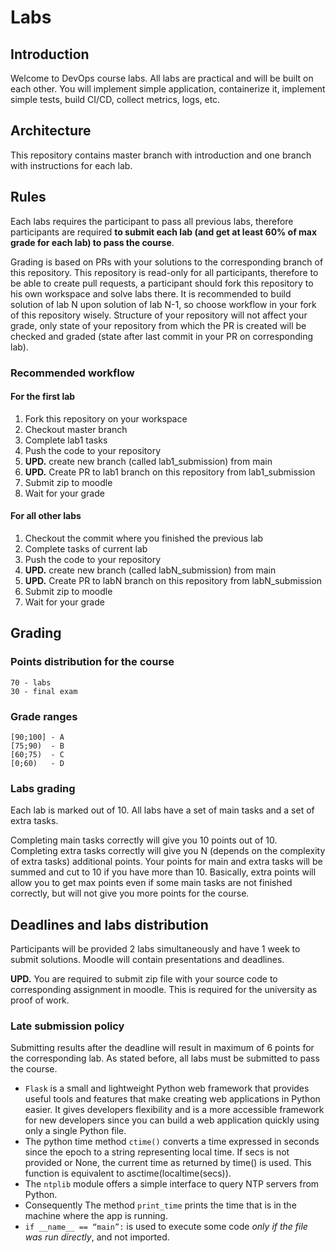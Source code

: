 # Labs

## Introduction

Welcome to DevOps course labs. All labs are practical and will be built on each other. You will implement simple application, containerize it, implement simple tests, build CI/CD, collect metrics, logs, etc.

## Architecture

This repository contains master branch with introduction and one branch with instructions for each lab. 

## Rules

Each labs requires the participant to pass all previous labs, therefore participants are required **to submit each lab (and get at least 60% of max grade for each lab) to pass the course**.

Grading is based on PRs with your solutions to the corresponding branch of this repository. This repository is read-only for all participants, therefore to be able to create pull requests, a participant should fork this repository to his own workspace and solve labs there. It is recommended to build solution of lab N upon solution of lab N-1, so choose workflow in your fork of this repository wisely. Structure of your repository will not affect your grade, only state of your repository from which the PR is created will be checked and graded (state after last commit in your PR on corresponding lab).

### Recommended workflow

#### For the first lab
1. Fork this repository on your workspace
2. Checkout master branch
3. Complete lab1 tasks
4. Push the code to your repository
5. **UPD.** create new branch (called lab1_submission) from main
6. **UPD.** Create PR to lab1 branch on this repository from lab1_submission
7. Submit zip to moodle
8. Wait for your grade

#### For all other labs
1. Checkout the commit where you finished the previous lab
2. Complete tasks of current lab
3. Push the code to your repository
4. **UPD.** create new branch (called labN_submission) from main
5. **UPD.** Create PR to labN branch on this repository from labN_submission
6. Submit zip to moodle
7. Wait for your grade


## Grading 

### Points distribution for the course

```
70 - labs
30 - final exam
```

### Grade ranges

```
[90;100] - A
[75;90)  - B
[60;75)  - C
[0;60)   - D
```

### Labs grading

Each lab is marked out of 10. All labs have a set of main tasks and a set of extra tasks. 

Completing main tasks correctly will give you 10 points out of 10. Completing extra tasks correctly will give you N (depends on the complexity of extra tasks) additional points. Your points for main and extra tasks will be summed and cut to 10 if you have more than 10. Basically, extra points will allow you to get max points even if some main tasks are not finished correctly, but will not give you more points for the course.

## Deadlines and labs distribution

Participants will be provided 2 labs simultaneously and have 1 week to submit solutions. Moodle will contain presentations and deadlines. 

**UPD.** You are required to submit zip file with your source code to corresponding assignment in moodle. This is required for the university as proof of work.

### Late submission policy

Submitting results after the deadline will result in maximum of 6 points for the corresponding lab. As stated before, all labs must be submitted to pass the course. 

- `Flask` is a small and lightweight Python web framework that provides useful tools and  features that make creating web applications in Python easier. It gives developers flexibility and is a more accessible framework for new developers since you can build a web application quickly using only a single Python file.
- The python time method `ctime()` converts a time expressed in seconds since the epoch to a string representing local time. If secs is not provided or None, the current time as returned by time() is used. This function is equivalent to asctime(localtime(secs)).
- The `ntplib` module offers a simple interface to query NTP servers from Python. 
- Consequently The method `print_time` prints the time that is in the machine where the app is running.
- `if __name__ == “main”:` is used to execute some code <em>only if the file was run directly</em>, and not imported. 
